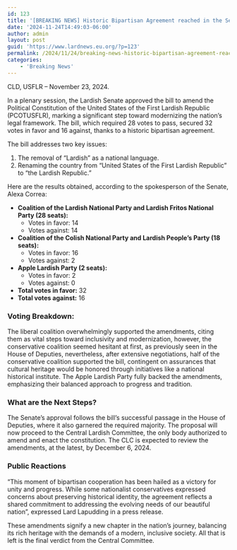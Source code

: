 ```yaml
---
id: 123
title: '[BREAKING NEWS] Historic Bipartisan Agreement reached in the Senate'
date: '2024-11-24T14:49:03-06:00'
author: admin
layout: post
guid: 'https://www.lardnews.eu.org/?p=123'
permalink: /2024/11/24/breaking-news-historic-bipartisan-agreement-reached-in-the-senate/
categories:
    - 'Breaking News'
---
```


CLD, USFLR – November 23, 2024.

In a plenary session, the Lardish Senate approved the bill to amend the Political Constitution of the United States of the First Lardish Republic (PCOTUSFLR), marking a significant step toward modernizing the nation’s legal framework. The bill, which required 28 votes to pass, secured 32 votes in favor and 16 against, thanks to a historic bipartisan agreement.

The bill addresses two key issues:

1. The removal of “Lardish” as a national language.
2. Renaming the country from “United States of the First Lardish Republic” to “the Lardish Republic.”

Here are the results obtained, according to the spokesperson of the Senate, Alexa Correa:

- **Coalition of the Lardish National Party and Lardish Fritos National Party (28 seats):**
    - Votes in favor: 14
    - Votes against: 14
- **Coalition of the Colish National Party and Lardish People’s Party (18 seats):**
    - Votes in favor: 16
    - Votes against: 2
- **Apple Lardish Party (2 seats):**
    - Votes in favor: 2
    - Votes against: 0
- **Total votes in favor:** 32
- **Total votes against:** 16

### Voting Breakdown:

The liberal coalition overwhelmingly supported the amendments, citing them as vital steps toward inclusivity and modernization, however, the conservative coalition seemed hesitant at first, as previously seen in the House of Deputies, nevertheless, after extensive negotiations, half of the conservative coalition supported the bill, contingent on assurances that cultural heritage would be honored through initiatives like a national historical institute. The Apple Lardish Party fully backed the amendments, emphasizing their balanced approach to progress and tradition.

### What are the Next Steps?

The Senate’s approval follows the bill’s successful passage in the House of Deputies, where it also garnered the required majority. The proposal will now proceed to the Central Lardish Committee, the only body authorized to amend and enact the constitution. The CLC is expected to review the amendments, at the latest, by December 6, 2024.

### Public Reactions

“This moment of bipartisan cooperation has been hailed as a victory for unity and progress. While some nationalist conservatives expressed concerns about preserving historical identity, the agreement reflects a shared commitment to addressing the evolving needs of our beautiful nation”, expressed Lard Lapudding in a press release.

These amendments signify a new chapter in the nation’s journey, balancing its rich heritage with the demands of a modern, inclusive society. All that is left is the final verdict from the Central Committee.
